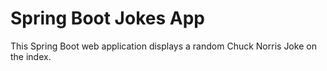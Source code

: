 # Spring Boot Jokes App

This Spring Boot web application displays a random Chuck Norris Joke on the index. 